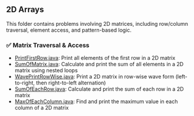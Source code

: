 ## 2D Arrays

This folder contains problems involving 2D matrices, including row/column traversal, element access, and pattern-based logic.

### ✅ Matrix Traversal & Access

- [PrintFirstRow.java](PrintFirstRow.java): Print all elements of the first row in a 2D matrix
- [SumOfMatrix.java](SumOfMatrix.java): Calculate and print the sum of all elements in a 2D matrix using nested loops
- [WavePrintRowWise.java](WavePrintRowWise.java): Print a 2D matrix in row-wise wave form (left-to-right, then right-to-left alternation)
- [SumOfEachRow.java](SumOfEachRow.java): Calculate and print the sum of each row in a 2D matrix
- [MaxOfEachColumn.java](MaxOfEachColumn.java): Find and print the maximum value in each column of a 2D matrix
